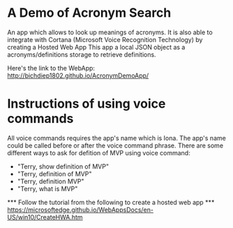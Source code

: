 A Demo of Acronym Search
============
An app which allows to look up meanings of acronyms. It is also able to integrate with Cortana (Microsoft Voice Recognition Technology) by creating a Hosted Web App
This app a local JSON object as a acronyms/definitions storage to retrieve definitions.

Here's the link to the WebApp:
http://bichdiep1802.github.io/AcronymDemoApp/

Instructions of using voice commands 
=============
All voice commands requires the app's name which is Iona. The app's name could be called before or after the voice command phrase.
There are some different ways to ask for defition of MVP using voice command:
  - "Terry, show definition of MVP"
  - "Terry, definition of MVP"
  - "Terry, definition MVP"
  - "Terry, what is MVP"

*** Follow the tutorial from the following to create a hosted web app ***
https://microsoftedge.github.io/WebAppsDocs/en-US/win10/CreateHWA.htm




